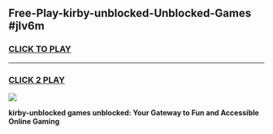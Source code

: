 
## Free-Play-kirby-unblocked-Unblocked-Games #jlv6m
<h3>
<a href="https://news.freeplayer.one?title=kirby-unblocked&ref=8M">CLICK TO PLAY</a></h3>
<hr>

<h3>
<a href="https://news.freeplayer.one?title=kirby-unblocked&ref=8M">CLICK 2 PLAY</a>
  
</h3>

<a href="https://news.freeplayer.one?title=kirby-unblocked&ref=8M"><img src="https://clearcache.store/games.png"></a>


**kirby-unblocked games unblocked: Your Gateway to Fun and Accessible Online Gaming**
